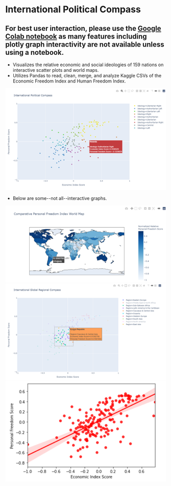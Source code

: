 # International Political Compass

## For best user interaction, please use the [**Google Colab notebook**](https://colab.research.google.com/drive/1XhuR6I9JEl7EBBPQm05sesLyyV_8NyMp?usp=sharing) as many features including plotly graph interactivity are not available unless using a notebook. 

 
* Visualizes the relative economic and social ideologies of 159 nations on interactive scatter plots and world maps.
* Utilizes Pandas to read, clean, merge, and analyze Kaggle CSVs of the Economic Freedom Index and Human Freedom Index.


![CompassImage](https://github.com/aidanandrucyk/GlobalPoliticalCompass/blob/master/img/International%20Political%20Compass.png)

* Below are some--not all--interactive graphs.

![WorldMapImage](https://github.com/aidanandrucyk/GlobalPoliticalCompass/blob/master/img/International%20Political%20World%20Map.png)
![RegionImage](https://github.com/aidanandrucyk/GlobalPoliticalCompass/blob/master/img/region.png)
![RegressionImage](https://github.com/aidanandrucyk/GlobalPoliticalCompass/blob/master/img/regression.png)
